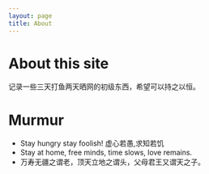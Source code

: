 ```yaml
---
layout: page
title: About
---
```


# About this site
记录一些三天打鱼两天晒网的初级东西，希望可以持之以恒。

# Murmur
- Stay hungry stay foolish! 虚心若愚,求知若饥
- Stay at home, free minds, time slows, love remains.
- 万寿无疆之谓老，顶天立地之谓头，父母君王又谓天之子。